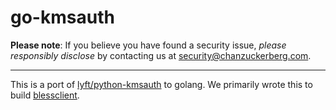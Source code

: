 # go-kmsauth

**Please note**: If you believe you have found a security issue, _please responsibly disclose_ by contacting us at [security@chanzuckerberg.com](mailto:security@chanzuckerberg.com).

----

This is a port of [lyft/python-kmsauth](https://github.com/lyft/python-kmsauth) to golang. We primarily wrote this to build [blessclient](https://github.com/chanzuckerberg/blessclient).
